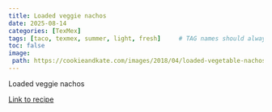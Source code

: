 ```yaml
---
title: Loaded veggie nachos
date: 2025-08-14
categories: [TexMex]
tags: [taco, texmex, summer, light, fresh]     # TAG names should always be lowercase
toc: false
image:
 path: https://cookieandkate.com/images/2018/04/loaded-vegetable-nachos-recipe-2.jpg
---
```

Loaded veggie nachos

[Link to recipe](https://cookieandkate.com/loaded-veggie-nachos-recipe/)
